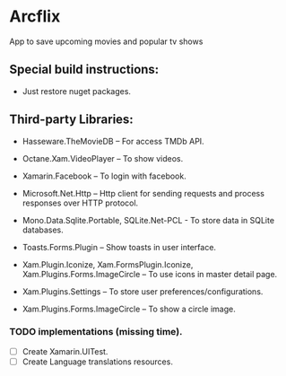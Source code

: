 # Arcflix
App to save upcoming movies and popular tv shows

## Special build instructions:   

* Just restore nuget packages.

## Third-party Libraries: 

* Hasseware.TheMovieDB – For access TMDb API.

* Octane.Xam.VideoPlayer – To show videos.

* Xamarin.Facebook – To login with facebook.

* Microsoft.Net.Http –  Http client for sending requests and process responses over HTTP protocol.

* Mono.Data.Sqlite.Portable, SQLite.Net-PCL - To store data in SQLite databases.

* Toasts.Forms.Plugin – Show toasts in user interface.

* Xam.Plugin.Iconize, Xam.FormsPlugin.Iconize, Xam.Plugins.Forms.ImageCircle – To use icons in master detail page.

* Xam.Plugins.Settings – To store user preferences/configurations.

* Xam.Plugins.Forms.ImageCircle – To show a circle image.   

### TODO implementations (missing time).

- [ ] Create Xamarin.UITest.
- [ ] Create Language translations resources.
